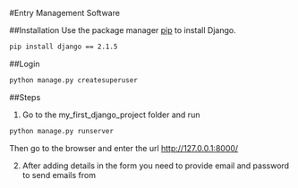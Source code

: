 #Entry Management Software

##Installation
Use the package manager [pip](https://pip.pypa.io/en/stable/) to install Django.

```bash
pip install django == 2.1.5
```

##Login
```bash
python manage.py createsuperuser
```

##Steps
1. Go to the my_first_django_project folder and run
```bash
python manage.py runserver
```
Then go to the browser and enter the url http://127.0.0.1:8000/

2. After adding details in the form you need to provide email and password to send emails from
